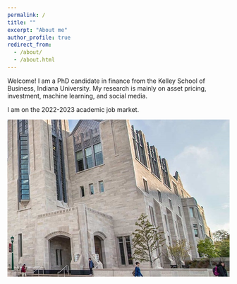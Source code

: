 ```yaml
---
permalink: /
title: ""
excerpt: "About me"
author_profile: true
redirect_from: 
  - /about/
  - /about.html
---
```



Welcome! I am a PhD candidate in finance from the Kelley School of Business, Indiana University. My research is mainly on asset pricing, investment, machine learning, and social media. 

I am on the 2022-2023 academic job market. 

![Drag Racing](kelley.jpg)



                 
                 
             
                 ​
                 

                 
                 